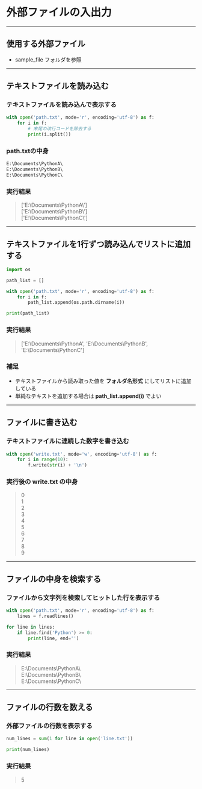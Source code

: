 # 外部ファイルの入出力

---

## 使用する外部ファイル

 * sample_file フォルダを参照

---

## テキストファイルを読み込む

### テキストファイルを読み込んで表示する

```python
with open('path.txt', mode='r', encoding='utf-8') as f:
    for i in f:
        # 末尾の改行コードを除去する
        print(i.split())
```

### path.txtの中身

```txt
E:\Documents\PythonA\
E:\Documents\PythonB\
E:\Documents\PythonC\
```

### 実行結果

> ['E:\\Documents\\PythonA\\']  
  ['E:\\Documents\\PythonB\\']  
  ['E:\\Documents\\PythonC\\']

---

## テキストファイルを1行ずつ読み込んでリストに追加する

```python
import os

path_list = []

with open('path.txt', mode='r', encoding='utf-8') as f:
    for i in f:
        path_list.append(os.path.dirname(i))

print(path_list)
```

### 実行結果

> ['E:\\Documents\\PythonA', 'E:\\Documents\\PythonB', 'E:\\Documents\\PythonC']

### 補足

* テキストファイルから読み取った値を **フォルダ名形式** にしてリストに追加している
* 単純なテキストを追加する場合は **path_list.append(i)** でよい

---

## ファイルに書き込む

### テキストファイルに連続した数字を書き込む

```python
with open('write.txt', mode='w', encoding='utf-8') as f:
    for i in range(10):
        f.write(str(i) + '\n')
```

### 実行後の **write.txt** の中身

> 0  
  1  
  2  
  3  
  4  
  5  
  6  
  7  
  8  
  9

---

## ファイルの中身を検索する

### ファイルから文字列を検索してヒットした行を表示する

```python
with open('path.txt', mode='r', encoding='utf-8') as f:
    lines = f.readlines()

for line in lines:
    if line.find('Python') >= 0:
        print(line, end='')
```

### 実行結果

> E:\Documents\PythonA\  
  E:\Documents\PythonB\  
  E:\Documents\PythonC\

---

## ファイルの行数を数える

### 外部ファイルの行数を表示する

```python
num_lines = sum(1 for line in open('line.txt'))

print(num_lines)
```

### 実行結果

> 5
